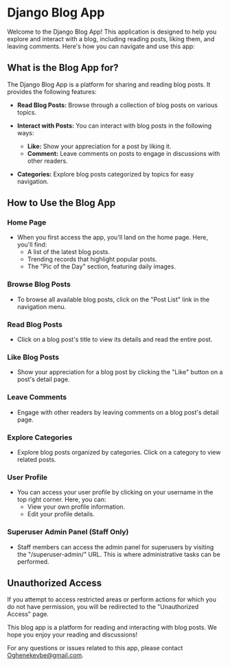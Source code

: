 # Django Blog App

Welcome to the Django Blog App! This application is designed to help you explore and interact with a blog, including reading posts, liking them, and leaving comments. Here's how you can navigate and use this app:

## What is the Blog App for?

The Django Blog App is a platform for sharing and reading blog posts. It provides the following features:

- **Read Blog Posts:** Browse through a collection of blog posts on various topics.

- **Interact with Posts:** You can interact with blog posts in the following ways:
  - **Like:** Show your appreciation for a post by liking it.
  - **Comment:** Leave comments on posts to engage in discussions with other readers.

- **Categories:** Explore blog posts categorized by topics for easy navigation.

## How to Use the Blog App

### Home Page

- When you first access the app, you'll land on the home page. Here, you'll find:
  - A list of the latest blog posts.
  - Trending records that highlight popular posts.
  - The "Pic of the Day" section, featuring daily images.

### Browse Blog Posts

- To browse all available blog posts, click on the "Post List" link in the navigation menu.

### Read Blog Posts

- Click on a blog post's title to view its details and read the entire post.

### Like Blog Posts

- Show your appreciation for a blog post by clicking the "Like" button on a post's detail page.

### Leave Comments

- Engage with other readers by leaving comments on a blog post's detail page.

### Explore Categories

- Explore blog posts organized by categories. Click on a category to view related posts.

### User Profile

- You can access your user profile by clicking on your username in the top right corner. Here, you can:
  - View your own profile information.
  - Edit your profile details.

### Superuser Admin Panel (Staff Only)

- Staff members can access the admin panel for superusers by visiting the "/superuser-admin/" URL. This is where administrative tasks can be performed.

## Unauthorized Access

If you attempt to access restricted areas or perform actions for which you do not have permission, you will be redirected to the "Unauthorized Access" page.

This blog app is a platform for reading and interacting with blog posts. We hope you enjoy your reading and discussions!

For any questions or issues related to this app, please contact [Oghenekevbe@gmail.com](mailto:Oghenekevbe@gmail.com).
